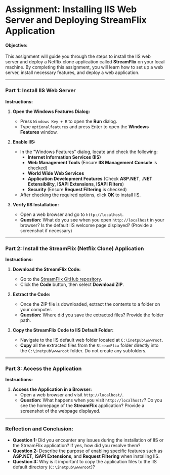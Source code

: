 # Assignment: Installing IIS Web Server and Deploying StreamFlix Application

#### Objective:
This assignment will guide you through the steps to install the IIS web server and deploy a Netflix clone application called **StreamFlix** on your local machine. By completing this assignment, you will learn how to set up a web server, install necessary features, and deploy a web application.

---

### **Part 1: Install IIS Web Server**

**Instructions:**

1. **Open the Windows Features Dialog:**
   - Press `Windows Key + R` to open the **Run** dialog.
   - Type `optionalfeatures` and press Enter to open the **Windows Features** window.

2. **Enable IIS:**
   - In the "Windows Features" dialog, locate and check the following:
     - **Internet Information Services (IIS)**
     - **Web Management Tools** (Ensure **IIS Management Console** is checked)
     - **World Wide Web Services**
     - **Application Development Features** (Check **ASP.NET**, **.NET Extensibility**, **ISAPI Extensions**, **ISAPI Filters**)
     - **Security** (Ensure **Request Filtering** is checked)
   - After checking the required options, click **OK** to install IIS.

3. **Verify IIS Installation:**
   - Open a web browser and go to `http://localhost`.
   - **Question:** What do you see when you open `http://localhost` in your browser? Is the default IIS welcome page displayed? (Provide a screenshot if necessary)

---

### **Part 2: Install the StreamFlix (Netflix Clone) Application**

**Instructions:**

1. **Download the StreamFlix Code:**
   - Go to the [StreamFlix GitHub repository](https://github.com/devopsinsiders/StreamFlix).
   - Click the **Code** button, then select **Download ZIP**.

2. **Extract the Code:**
   - Once the ZIP file is downloaded, extract the contents to a folder on your computer.
   - **Question:** Where did you save the extracted files? Provide the folder path.

3. **Copy the StreamFlix Code to IIS Default Folder:**
   - Navigate to the IIS default web folder located at `C:\inetpub\wwwroot`.
   - **Copy** all the extracted files from the `StreamFlix` folder directly into the `C:\inetpub\wwwroot` folder. Do not create any subfolders.

---

### **Part 3: Access the Application**

**Instructions:**

1. **Access the Application in a Browser:**
   - Open a web browser and visit `http://localhost/`.
   - **Question:** What happens when you visit `http://localhost/`? Do you see the homepage of the **StreamFlix** application? Provide a screenshot of the webpage displayed.

---

### **Reflection and Conclusion:**

- **Question 1:** Did you encounter any issues during the installation of IIS or the StreamFlix application? If yes, how did you resolve them?
- **Question 2:** Describe the purpose of enabling specific features such as **ASP.NET**, **ISAPI Extensions**, and **Request Filtering** when installing IIS.
- **Question 3:** Why is it important to copy the application files to the IIS default directory (`C:\inetpub\wwwroot`)?